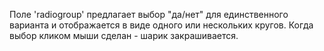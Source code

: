 Поле 'radiogroup' предлагает выбор "да/нет" для единственного варианта и отображается в виде одного или нескольких кругов. Когда выбор кликом мыши сделан - шарик закрашивается.
